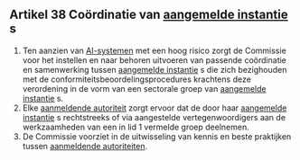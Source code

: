 ## Artikel 38 Coördinatie van [aangemelde instantie](a3.md#^aanins) s

1. Ten aanzien van [AI-systemen](a3.md#^ai-systeem) met een hoog risico zorgt de Commissie voor het instellen en naar behoren uitvoeren van passende coördinatie en samenwerking tussen [aangemelde instantie](a3.md#^aanins) s die zich bezighouden met de conformiteitsbeoordelingsprocedures krachtens deze verordening in de vorm van een sectorale groep van [aangemelde instantie](a3.md#^aanins) s.
2. Elke [aanmeldende autoriteit](a3.md#^aanmeldende) zorgt ervoor dat de door haar [aangemelde instantie](a3.md#^aanins) s rechtstreeks of via aangestelde vertegenwoordigers aan de werkzaamheden van een in lid 1 vermelde groep deelnemen.
3. De Commissie voorziet in de uitwisseling van kennis en beste praktijken tussen [aanmeldende autoriteiten](a3.md#^aanmeldende).

